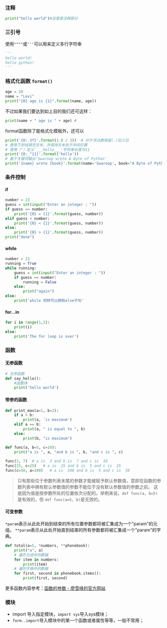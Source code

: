 ### 注释
```python
print("hello world")#这里是注释部分
```
### 三引号
使用`""""`或`'''`可以用来定义多行字符串
```python
'''
hello world!
hello python!
'''
```
### 格式化函数 `format()`
```python
age = 20
name = "Levi"
print("{0} age is {1}".format(name, age))
```
不过如果我们要达到如上目的我们还可这样：
```python
print(name + " age is " + age) #
```
format函数除了能格式化模板外，还可以
```python
print('{0:.3f}'.format(1.0 / 3))  # 对于浮点数保留(.)后三位
# 使用下划线填充文本，并保持文本处于中间位置
# 使用（^）定义'___hello___'字符串长度为11
print('{0:_^11}'.format('hello'))
# 基于关键词输出'Swaroop wrote A Byte of Python'
print('{name} wrote {book}'.format(name='Swaroop', book="A Byte of Python"))
```
### 条件控制
#### if
```python
number = 23
guess = int(input("Enter an integer : "))
if guess == number:
    print('{0} = {1}'.format(guess, number))
elif guess < number:
    print('{0} < {1}'.format(guess, number))
else:
    print('{0} > {1}'.format(guess, number))
print("done")
```
#### while
```python
number = 23
running = True
while running:
    guess = int(input("Enter an integer : "))
    if guess == number:
        running = False
    else:
        print("again")
else:
    print('while 同样可以拥有else子句'
```
#### for...in
```python
for i in range(1,5):
    print(i)
else:
    print('The for loop is over')
```
### 函数
#### 无参函数
```python
# 无参函数
def say_hello():
    #函数体
    print('hello world')
```
#### 带参的函数
```python
def print_max(a=1, b=2):
    if a > b:
        print(a, 'is maximum')
    elif a == b:
        print(a, " is equal to ", b)
    else:
        print(b, "is maximum")
```
```python
def func(a, b=5, c=10):
    print("a is ", a, "and b is ", b, "and c is ", c)
 
func(3, 7)  # a is  3 and b is  7 and c is  10
func(25, c=25)   # a is  25 and b is  5 and c is  25
func(c=50, a=100)   # a is  100 and b is  5 and c is  50
```
> 只有那些位于参数列表末尾的参数才能被赋予默认参数值，意即在函数的参数列表中拥有默认参数值的参数不能位于没有默认参数值的参数之前。
这是因为值是按参数所处的位置依次分配的。举例来说，`def func(a, b=5)`是有效的，但 `def func(a=5, b)`是无效的。
 
#### 可变参数
`*param`表示从此处开始到结束的所有位置参数都将被汇集成为一个"param"的元组。
`**param`表示从此处开始直到结束的所有参数都将被汇集成一个"param"的字典。
```python
def total(a=5, *numbers, **phonebook):
    print("a", a)
    # 遍历元组中的数据
    for item in numbers:
        print(item)
    # 遍历字典中的数据
    for first, second in phonebook.items():
        print(first, second)
```
更多函数内容参考：[函数的参数 - 廖雪峰的官方网站](https://www.liaoxuefeng.com/wiki/0014316089557264a6b348958f449949df42a6d3a2e542c000/001431752945034eb82ac80a3e64b9bb4929b16eeed1eb9000)

### 模块
- import 导入指定模块，`import sys`导入sys模块；
- `form..import`导入模块中的某一个函数或者属性等等，一般不常用；